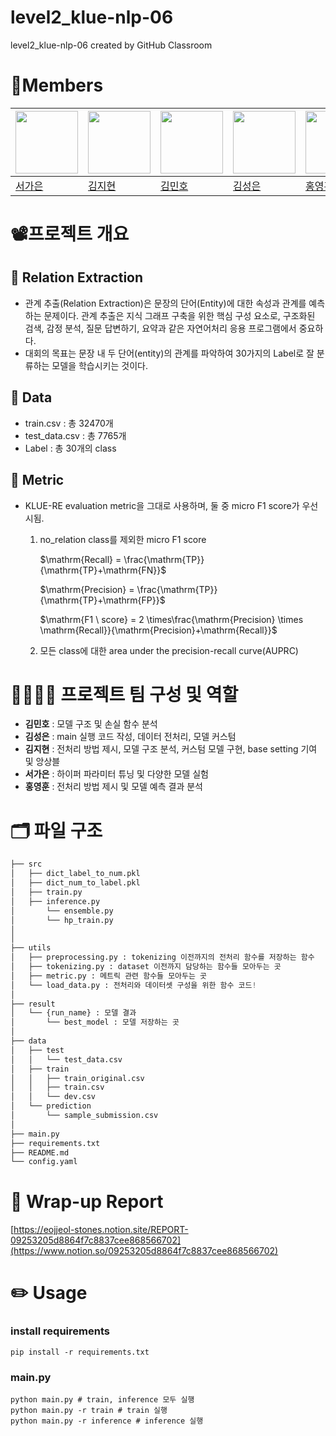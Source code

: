 # level2_klue-nlp-06
level2_klue-nlp-06 created by GitHub Classroom


# 🌱Members


|<img src='https://avatars.githubusercontent.com/u/85860941?v=4' height=100 width=100px></img>|<img src='https://avatars.githubusercontent.com/u/50359820?v=4' height=100 width=100px></img>|<img src='https://avatars.githubusercontent.com/u/74442786?v=4' height=100 width=100px></img>|<img src='https://avatars.githubusercontent.com/u/99644139?v=4' height=100 width=100px></img>|<img src='https://avatars.githubusercontent.com/u/106165619?v=4' height=100 width=100px></img>|
| --- | --- | --- | --- | --- |
| [서가은](https://github.com/gaeun0112) | [김지현](https://github.com/jihyeeon) | [김민호](https://github.com/GrapeDiget) | [김성은](https://github.com/seongeun-k) | [홍영훈](https://github.com/MostlyFor) |



# 📽️프로젝트 개요

## 🧶 Relation Extraction

- 관계 추출(Relation Extraction)은 문장의 단어(Entity)에 대한 속성과 관계를 예측하는 문제이다. 관계 추출은 지식 그래프 구축을 위한 핵심 구성 요소로, 구조화된 검색, 감정 분석, 질문 답변하기, 요약과 같은 자연어처리 응용 프로그램에서 중요하다.
- 대회의 목표는 문장 내 두 단어(entity)의 관계를 파악하여 30가지의 Label로 잘 분류하는 모델을 학습시키는 것이다.

## 📇 Data

- train.csv : 총 32470개
- test_data.csv : 총 7765개
- Label : 총 30개의 class

## 📑 Metric

- KLUE-RE evaluation metric을 그대로 사용하며, 둘 중 micro F1 score가 우선시됨.
    1. no_relation class를 제외한 micro F1 score
        
        
        $\mathrm{Recall} = \frac{\mathrm{TP}}{\mathrm{TP}+\mathrm{FN}}$
        
        $\mathrm{Precision} = \frac{\mathrm{TP}}{\mathrm{TP}+\mathrm{FP}}$
        
        $\mathrm{F1 \ score} = 2 \times\frac{\mathrm{Precision} \times \mathrm{Recall}}{\mathrm{Precision}+\mathrm{Recall}}$
        
        
    2. 모든 class에 대한 area under the precision-recall curve(AUPRC)

# 👨‍👩‍👧‍👦 프로젝트 팀 구성 및 역할

- **김민호** : 모델 구조 및 손실 함수 분석
- **김성은** : main 실행 코드 작성, 데이터 전처리, 모델 커스텀
- **김지현** : 전처리 방법 제시, 모델 구조 분석, 커스텀 모델 구현, base setting 기여 및 앙상블
- **서가은** : 하이퍼 파라미터 튜닝 및 다양한 모델 실험
- **홍영훈** : 전처리 방법 제시 및 모델 예측 결과 분석

# 🗂️ 파일 구조

```python
├── src
│   ├── dict_label_to_num.pkl
│   ├── dict_num_to_label.pkl
│   ├── train.py
│   ├── inference.py
│		└── ensemble.py
│		└── hp_train.py
│
│   
├── utils
│   ├── preprocessing.py : tokenizing 이전까지의 전처리 함수를 저장하는 함수
│   ├── tokenizing.py : dataset 이전까지 담당하는 함수들 모아두는 곳
│   ├── metric.py : 메트릭 관련 함수들 모아두는 곳
│   └── load_data.py : 전처리와 데이터셋 구성을 위한 함수 코드!
│
├── result
│   └── {run_name} : 모델 결과
│       └── best_model : 모델 저장하는 곳
│
├── data
│   ├── test
│   │   └── test_data.csv
│   ├── train
│   │   ├── train_original.csv
│   │   ├── train.csv
│   │   └── dev.csv
│   └── prediction
│       └── sample_submission.csv
│
├── main.py
├── requirements.txt
├── README.md
└── config.yaml
```

# 👀 Wrap-up Report

[https://eojjeol-stones.notion.site/REPORT-09253205d8864f7c8837cee868566702](https://www.notion.so/09253205d8864f7c8837cee868566702)

# ✏️ Usage

### install requirements

```
pip install -r requirements.txt
```

### main.py

```
python main.py # train, inference 모두 실행
python main.py -r train # train 실행
python main.py -r inference # inference 실행 
```
